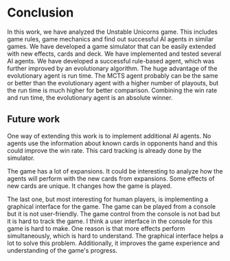 # Conclusion

In this work, we have analyzed the Unstable Unicorns game. This includes game rules, game mechanics and find out successful AI agents in similar games. We have developed a game simulator that can be easily extended with new effects, cards and deck. We have implemented and tested several AI agents. We have developed a successful rule-based agent, which was further improved by an evolutionary algorithm. The huge advantage of the evolutionary agent is run time. The MCTS agent probably can be the same or better than the evolutionary agent with a higher number of playouts, but the run time is much higher for better comparison. Combining the win rate and run time, the evolutionary agent is an absolute winner.

## Future work

One way of extending this work is to implement additional AI agents. No agents use the information about known cards in opponents hand and this could improve the win rate. This card tracking is already done by the simulator.

The game has a lot of expansions. It could be interesting to analyze how the agents will perform with the new cards from expansions. Some effects of new cards are unique. It changes how the game is played.

The last one, but most interesting for human players, is implementing a graphical interface for the game. The game can be played from a console but it is not user-friendly. The game control from the console is not bad but it is hard to track the game. I think a user interface in the console for this game is hard to make. One reason is that more effects perform simultaneously, which is hard to understand. The graphical interface helps a lot to solve this problem. Additionally, it improves the game experience and understanding of the game's progress.